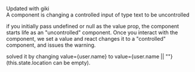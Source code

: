 Updated with giki  
 A component is changing a controlled input of type text to be uncontrolled
 
 
 if you initially pass undefined or null as the value prop, the component starts life as an "uncontrolled" component. Once you interact with the component, we set a value and react changes it to a "controlled" component, and issues the warning.
 
 solved it by changing value={user.name} to value={user.name || ""} (this.state.location can be empty).
